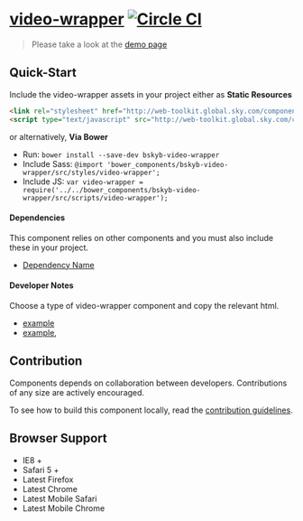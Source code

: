 [video-wrapper](http://skyglobal.github.io/video-wrapper/)  [![Circle CI](https://circleci.com/gh/skyglobal/video-wrapper/tree/master.svg?style=svg)](https://circleci.com/gh/skyglobal/video-wrapper/tree/master)
========================

> Please take a look at the [demo page](http://skyglobal.github.io/video-wrapper/)


## Quick-Start

Include the video-wrapper assets in your project either as **Static Resources**

```html
<link rel="stylesheet" href="http://web-toolkit.global.sky.com/components/video-wrapper/0.0.4/styles/video-wrapper.min.css" />
<script type="text/javascript" src="http://web-toolkit.global.sky.com/components/video-wrapper/0.0.4/scripts/video-wrapper.min.js"></script>
```

or alternatively, **Via Bower**

 * Run: `bower install --save-dev bskyb-video-wrapper`
 * Include Sass: `@import 'bower_components/bskyb-video-wrapper/src/styles/video-wrapper';`
 * Include JS: `var video-wrapper = require('../../bower_components/bskyb-video-wrapper/src/scripts/video-wrapper');`


#### Dependencies

This component relies on other components and you must also include these in your project.

 * [Dependency Name](https://github.com/skyglobal/DependencyName)

#### Developer Notes

Choose a type of video-wrapper component and copy the relevant html.
 * [example](demo/_includes/example.html)
 * [example](demo/_includes/example.html),

## Contribution

Components depends on collaboration between developers. Contributions of any size are actively encouraged.

To see how to build this component locally, read the [contribution guidelines](CONTRIBUTING.md).

## Browser Support

 * IE8 +
 * Safari 5 +
 * Latest Firefox
 * Latest Chrome
 * Latest Mobile Safari
 * Latest Mobile Chrome
